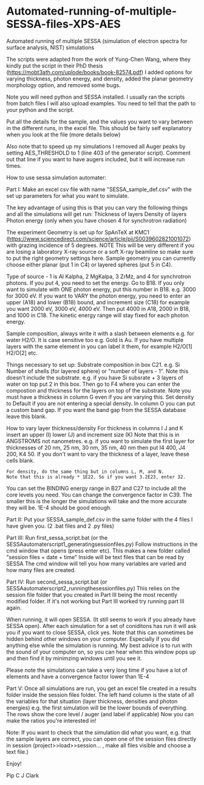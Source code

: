 # Automated-running-of-multiple-SESSA-files-XPS-AES
Automated running of multiple SESSA (simulation of electron spectra for surface analysis, NIST) simulations

The scripts were adapted from the work of Yung-Chen Wang, where they kindly put the script in their PhD thesis (https://mobt3ath.com/uplode/books/book-82574.pdf)
I added options for varying thickness, photon energy, and density, added the planar geometry morphology option, and removed some bugs.

Note you will need python and SESSA installed. I usually ran the scripts from batch files I will also upload examples. You need to tell that the path to your python and the script.

Put all the details for the sample, and the values you want to vary between in the different runs, in the excel file. This should be fairly self explanatory when you look at the file (more details below)

Also note that to speed up my simulations I removed all Auger peaks by setting AES_THRESHOLD to 1 (line 403 of the generator script). Comment out that line if you want to have augers included, but it will increase run times.

How to use sessa simulation automater:

Part I:
Make an excel csv file with name "SESSA_sample_def.csv" with the set up parameters for what you want to simulate.

The key advantage of using this is that you can vary the following things and all the simulations will get run:
Thickness of layers 
Density of layers
Photon energy (only when you have chosen 4 for synchrotron radiation)

The experiment Geometry is set up for SpAnTeX at KMC1 (https://www.sciencedirect.com/science/article/pii/S0039602821001072) with grazing incidence of 5 degrees. 
NOTE This will be very different if you are losing a laboratory X-ray source or a soft X-ray beamline so make sure to put the right geometry settings here.
Sample geometry you can currently choose either planar (put 1 in C4) or layered spheres (put 5 in C4).

Type of source - 1 is Al Kalpha, 2 MgKalpa, 3 ZrMz, and 4 for synchrotron photons.
	If you put 4, you need to set the energy. Go to B18. If you only want to simulate with ONE photon energy,
	put this number in B18. e.g. 3000 for 3000 eV.
	If you want to VARY the photon energy, you need to enter an upper (A18) and lower (B18) bound, and increment size (C18)
	for example you want 2000 eV, 3000 eV, 4000 eV. Then put 4000 in A18, 2000 in B18, and 1000 in C18.
	The kinetic energy range will stay fixed for each photon energy.
	
Sample composition, always write it with a slash between elements e.g. for water H2/O. 
It is case sensitive too e.g. Gold is Au.
If you have multiple layers with the same element in you can label it them, for example H2/O[1] H2/O[2] etc.

Things necessary to set up:
	Substrate composition in box C21. e.g. Si
	Number of shells (for layered sphere) or "number of layers - 1". Note this doesn't include the substrate.
		e.g. if you have Si subsrate + 3 layers of water on top put 2 in this box. 
	Then go to F4 where you can enter the compostion  and thickness for the layers on top of the substrate.
		Note you must have a thickness in column G even if you are varying this.
		Set density to Default if you are not entering a special density.
		In column O you can put a custom band gap. If you want the band gap from the SESSA database leave this blank.

How to vary layer thickness/density
	For thickness in columns I J and K insert an upper (I) lower (J) and increment size (K)
	Note that this is in ANGSTROMS not nanometres.
	e.g. if you want to simulate the first layer for thicknesses of 20 nm, 25 nm, 30 nm, 35 nm, 40 nm 
	then put I4 400, J4 200, K4 50. 
	If you don't want to vary the thickness of a layer, leave these cells blank.
	
	For density, do the same thing but in columns L, M, and N.
	Note that this is already * 1E22. So if you want 3.2E23, enter 32.


You can set the BINDING energy range in B27 and C27 to include all the core levels you need.
You can change the convergence factor in C39. The smaller this is the longer the simulations will take and the more accurate they will be. 1E-4 should be good enough.

Part II:
Put your SESSA_sample_def.csv in the same folder with the 4 files I have given you. (2 .bat files and 2 .py files)

Part III:
Run first_sessa_script.bat (or the SESSAautomaterscript1_generatingsessionfiles.py)
Follow instructions in the cmd window that opens (press enter etc).
This makes a new folder called "session files + date + time"
Inside will be text files that can be read by SESSA
The cmd window will tell you how many variables are varied and how many files are created.

Part IV:
Run second_sessa_script.bat (or SESSAautomaterscript2_runningthesessionfiles.py)
This relies on the session file folder that you created in Part III being the most recently modified folder.
If it's not working but Part III worked try running part III again.

When running, it will open SESSA. (It still seems to work if you already have SESSA open).
After each simulation for a set of coniditons has run it will ask you if you want to close SESSA, click yes.
Note that this can sometimes be hidden behind other windows on your computer. Especially if you did anything else while the simulation is running.
My best advice is to run with the sound of your computer on, so you can hear when this window pops up and then find it by minimzing windows until you see it.

Please note the simulations can take a very long time if you have a lot of elements and have a convergence factor lower than 1E-4

Part V:
Once all simulations are run, you get an excel file created in a results folder inside the session files folder. 
The left hand column is the state of all the variables for that situation (layer thickness, densities and photon energies)
	e.g. the first simulation will be the lower bounds of everything.
The rows show the core level / auger (and label if applicable) 
Now you can make the ratios you're interested in! 

Note: If you want to check that the simulation did what you want, e.g. that the sample layers are correct, you can open one of the session files directly in session (project>>load>>session... , make all files visible and choose a text file.)

Enjoy!

Pip C J Clark
